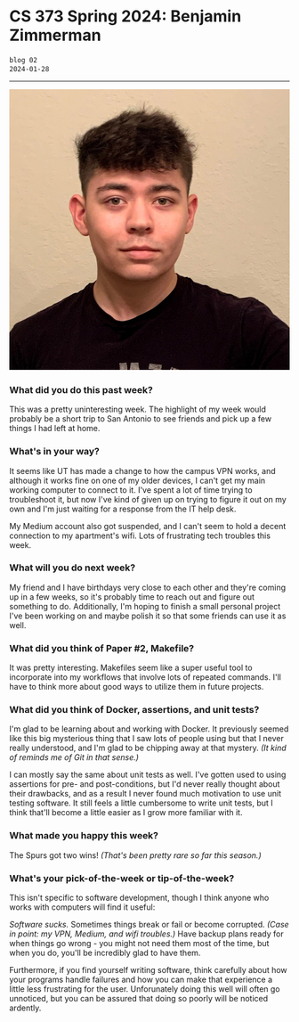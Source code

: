 # CS 373 Spring 2024: Benjamin Zimmerman

```
blog 02
2024-01-28
```

---

![A portrait of me.](../img/me4.jpg)

### What did you do this past week?

This was a pretty uninteresting week. The highlight of my week would probably be a short trip to San Antonio to see friends and pick up a few things I had left at home.

### What's in your way?

It seems like UT has made a change to how the campus VPN works, and although it works fine on one of my older devices, I can't get my main working computer to connect to it. I've spent a lot of time trying to troubleshoot it, but now I've kind of given up on trying to figure it out on my own and I'm just waiting for a response from the IT help desk.

My Medium account also got suspended, and I can't seem to hold a decent connection to my apartment's wifi. Lots of frustrating tech troubles this week.

### What will you do next week?

My friend and I have birthdays very close to each other and they're coming up in a few weeks, so it's probably time to reach out and figure out something to do. Additionally, I'm hoping to finish a small personal project I've been working on and maybe polish it so that some friends can use it as well.

### What did you think of Paper \#2, Makefile?

It was pretty interesting. Makefiles seem like a super useful tool to incorporate into my workflows that involve lots of repeated commands. I'll have to think more about good ways to utilize them in future projects.

### What did you think of Docker, assertions, and unit tests?

I'm glad to be learning about and working with Docker. It previously seemed like this big mysterious thing that I saw lots of people using but that I never really understood, and I'm glad to be chipping away at that mystery. *(It kind of reminds me of Git in that sense.)*

I can mostly say the same about unit tests as well. I've gotten used to using assertions for pre- and post-conditions, but I'd never really thought about their drawbacks, and as a result I never found much motivation to use unit testing software. It still feels a little cumbersome to write unit tests, but I think that'll become a little easier as I grow more familiar with it.

### What made you happy this week?

The Spurs got two wins! *(That's been pretty rare so far this season.)*

### What's your pick-of-the-week or tip-of-the-week?

This isn't specific to software development, though I think anyone who works with computers will find it useful:

*Software sucks.* Sometimes things break or fail or become corrupted. *(Case in point: my VPN, Medium, and wifi troubles.)* Have backup plans ready for when things go wrong - you might not need them most of the time, but when you do, you'll be incredibly glad to have them.

Furthermore, if you find yourself writing software, think carefully about how your programs handle failures and how you can make that experience a little less frustrating for the user. Unforunately doing this well will often go unnoticed, but you can be assured that doing so poorly will be noticed ardently.